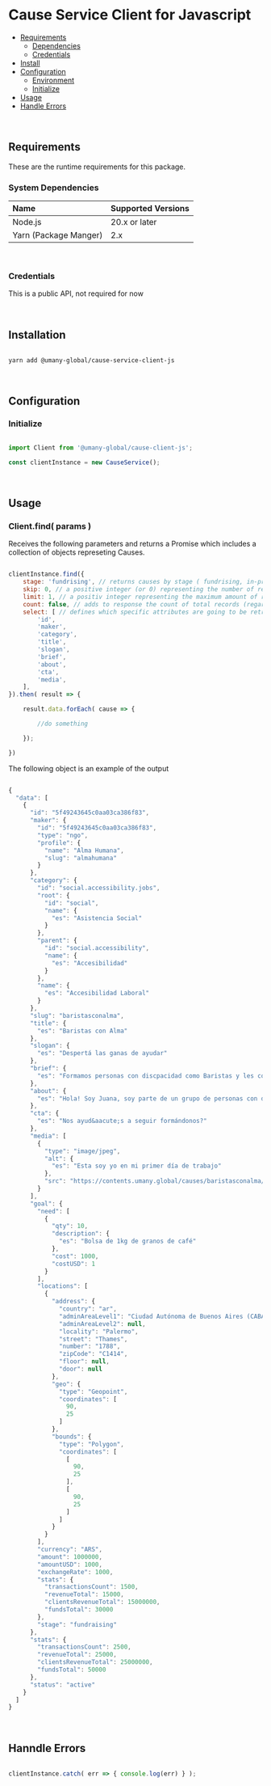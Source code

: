 Cause Service Client for Javascript
==========================

- [Requirements](#requirements)
    - [Dependencies](#dependencies)
    - [Credentials](#credentials)
- [Install](#install)
- [Configuration](#configuration)
	- [Environment](#environment)
	- [Initialize](#initialize)
- [Usage](#usage)
- [Handle Errors](#handle-errors)


<br>

Requirements
---------------------

These are the runtime requirements for this package.

### System Dependencies

 Name		            | Supported Versions 													    
:-----------------------|:--------------------------------------------------------------
 Node.js	            | 20.x or later
 Yarn (Package Manger)  | 2.x
 
<br>

### Credentials

This is a public API, not required for now

<br>

Installation
---------------------

```shell

yarn add @umany-global/cause-service-client-js

```

<br>

Configuration
---------------------

### Initialize


```javascript

import Client from '@umany-global/cause-client-js';

const clientInstance = new CauseService();

```
<br>

Usage
-----------------

### Client.find( params )

Receives the following parameters and returns a Promise<Object> which includes a collection of objects represeting Causes.

```javascript

clientInstance.find({
    stage: 'fundrising', // returns causes by stage ( fundrising, in-progress or completed )
    skip: 0, // a positive integer (or 0) representing the number of results to be excludad of the query
    limit: 1, // a positiv integer representing the maximum amount of results to be retrieved
    count: false, // adds to response the count of total records (regardless skip and limit params)
    select: [ // defines which specific attributes are going to be retrieved
        'id',
        'maker',
        'category',
        'title',
        'slogan',
        'brief',
        'about',
        'cta',
        'media',
    ],
}).then( result => {

    result.data.forEach( cause => {

        //do something

    });

})

```

The following object is an example of the output

```javascript

{
  "data": [
    {
      "id": "5f49243645c0aa03ca386f83",
      "maker": {
        "id": "5f49243645c0aa03ca386f83",
        "type": "ngo",
        "profile": {
          "name": "Alma Humana",
          "slug": "almahumana"
        }
      },
      "category": {
        "id": "social.accessibility.jobs",
        "root": {
          "id": "social",
          "name": {
            "es": "Asistencia Social"
          }
        },
        "parent": {
          "id": "social.accessibility",
          "name": {
            "es": "Accesibilidad"
          }
        },
        "name": {
          "es": "Accesibilidad Laboral"
        }
      },
      "slug": "baristasconalma",
      "title": {
        "es": "Baristas con Alma"
      },
      "slogan": {
        "es": "Despertá las ganas de ayudar"
      },
      "brief": {
        "es": "Formamos personas con discpacidad como Baristas y les conseguimos empleo"
      },
      "about": {
        "es": "Hola! Soy Juana, soy parte de un grupo de personas con discapacidad que estudiamos para ser baristas y conseguir nuestro primer trabajo"
      },
      "cta": {
        "es": "Nos ayud&aacute;s a seguir formándonos?"
      },
      "media": [
        {
          "type": "image/jpeg",
          "alt": {
            "es": "Esta soy yo en mi primer día de trabajo"
          },
          "src": "https://contents.umany.global/causes/baristasconalma/media/01.jpeg"
        }
      ],
      "goal": {
        "need": [
          {
            "qty": 10,
            "description": {
              "es": "Bolsa de 1kg de granos de café"
            },
            "cost": 1000,
            "costUSD": 1
          }
        ],
        "locations": [
          {
            "address": {
              "country": "ar",
              "adminAreaLevel1": "Ciudad Autónoma de Buenos Aires (CABA)",
              "adminAreaLevel2": null,
              "locality": "Palermo",
              "street": "Thames",
              "number": "1788",
              "zipCode": "C1414",
              "floor": null,
              "door": null
            },
            "geo": {
              "type": "Geopoint",
              "coordinates": [
                90,
                25
              ]
            },
            "bounds": {
              "type": "Polygon",
              "coordinates": [
                [
                  90,
                  25
                ],
                [
                  90,
                  25
                ]
              ]
            }
          }
        ],
        "currency": "ARS",
        "amount": 1000000,
        "amountUSD": 1000,
        "exchangeRate": 1000,
        "stats": {
          "transactionsCount": 1500,
          "revenueTotal": 15000,
          "clientsRevenueTotal": 15000000,
          "fundsTotal": 30000
        },
        "stage": "fundraising"
      },
      "stats": {
        "transactionsCount": 2500,
        "revenueTotal": 25000,
        "clientsRevenueTotal": 25000000,
        "fundsTotal": 50000
      },
      "status": "active"
    }
  ]
}

```

<br>

Hanndle Errors
-----------------


```javascript

clientInstance.catch( err => { console.log(err) } );

```